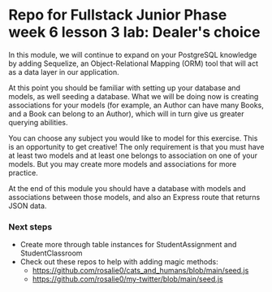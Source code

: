 # Repo for Fullstack Junior Phase week 6 lesson 3 lab: Dealer's choice
In this module, we will continue to expand on your PostgreSQL knowledge by adding Sequelize, an Object-Relational Mapping (ORM) tool that will act as a data layer in our application.

At this point you should be familiar with setting up your database and models, as well seeding a database. What we will be doing now is creating associations for your models (for example, an Author can have many Books, and a Book can belong to an Author), which will in turn give us greater querying abilities.

You can choose any subject you would like to model for this exercise. This is an opportunity to get creative! The only requirement is that you must have at least two models and at least one belongs to association on one of your models. But you may create more models and associations for more practice.

At the end of this module you should have a database with models and associations between those models, and also an Express route that returns JSON data.

### Next steps
- Create more through table instances for StudentAssignment and StudentClassroom
- Check out these repos to help with adding magic methods:
    - https://github.com/rosalie0/cats_and_humans/blob/main/seed.js
    - https://github.com/rosalie0/my-twitter/blob/main/seed.js